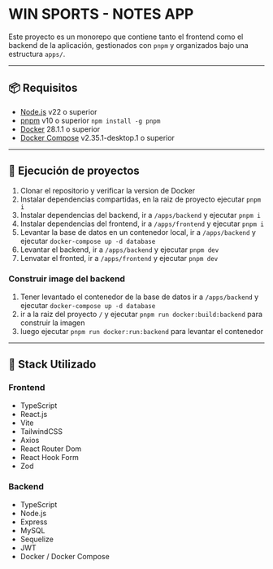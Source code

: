 # WIN SPORTS - NOTES APP

Este proyecto es un monorepo que contiene tanto el frontend como el backend de la aplicación, gestionados con `pnpm` y organizados bajo una estructura `apps/`.

---

## 📦 Requisitos

- [Node.js](https://nodejs.org/) v22 o superior
- [pnpm](https://pnpm.io/) v10 o superior `npm install -g pnpm`
- [Docker](https://www.docker.com/) 28.1.1 o superior
- [Docker Compose](https://docs.docker.com/compose/) v2.35.1-desktop.1 o superior

---

## 🚀 Ejecución de proyectos

1. Clonar el repositorio y verificar la version de Docker
2. Instalar dependencias compartidas, en la raiz de proyecto ejecutar `pnpm i`
3. Instalar dependencias del backend, ir a `/apps/backend` y ejecutar `pnpm i`
4. Instalar dependencias del frontend, ir a `/apps/frontend` y ejecutar `pnpm i`
5. Levantar la base de datos en un contenedor local, ir a `/apps/backend` y ejecutar `docker-compose up -d database`
6. Levantar el backend, ir a `/apps/backend` y ejecutar `pnpm dev`
7. Lenvatar el fronted, ir a `/apps/frontend` y ejecutar `pnpm dev`

### Construir image del backend

1. Tener levantado el contenedor de la base de datos ir a `/apps/backend` y ejecutar `docker-compose up -d database`
2. ir a la raiz del proyecto `/` y ejecutar `pnpm run docker:build:backend` para construir la imagen
3. luego ejecutar `pnpm run docker:run:backend` para levantar el contenedor

---

## 🔨 Stack Utilizado

###  Frontend
- TypeScript
- React.js
- Vite
- TailwindCSS
- Axios
- React Router Dom
- React Hook Form
- Zod

### Backend
- TypeScript
- Node.js
- Express
- MySQL
- Sequelize
- JWT
- Docker / Docker Compose